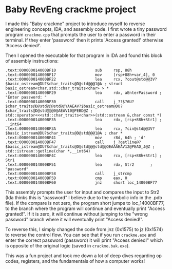 # Baby RevEng crackme project
I made this "Baby crackme" project to introduce myself to reverse engineering concepts, IDA, and assembly code. I first wrote a tiny password program `crackme.cpp` that prompts the user to enter a password in their terminal. If they enter 'password' then it prints 'Access granted!' otherwise 'Access denied!'. 

Then I opened the executable for that program in IDA and found this block of assembly instructions:

```
.text:000000014000BF10                 sub     rsp, 88h
.text:000000014000BF17                 mov     [rsp+88h+var_4], 0
.text:000000014000BF22                 lea     rcx, ?cout@std@@3V?$basic_ostream@DU?$char_traits@D@std@@@1@A ; struct basic_ostream<char,std::char_traits<char> > *
.text:000000014000BF29                 lea     rdx, aEnterPassword ; "Enter password: "
.text:000000014000BF30                 call    j_??$?6U?$char_traits@D@std@@@std@@YAAEAV?$basic_ostream@DU?$char_traits@D@std@@@0@AEAV10@PEBD@Z ; std::operator<<<std::char_traits<char>>(std::ostream &,char const *)
.text:000000014000BF35                 lea     rdx, [rsp+88h+Str1] ; __int64
.text:000000014000BF3A                 lea     rcx, ?cin@std@@3V?$basic_istream@DU?$char_traits@D@std@@@1@A ; char *
.text:000000014000BF41                 mov     r8d, 64h ; 'd'
.text:000000014000BF47                 call    j_?getline@?$basic_istream@DU?$char_traits@D@std@@@std@@QEAAAEAV12@PEAD_J@Z ; std::istream::getline(char *,__int64)
.text:000000014000BF4C                 lea     rcx, [rsp+88h+Str1] ; Str1
.text:000000014000BF51                 lea     rdx, Str2       ; "password"
.text:000000014000BF58                 call    j_strcmp
.text:000000014000BF5D                 cmp     eax, 0
.text:000000014000BF60                 jnz     short loc_14000BF77
```

This assembly prompts the user for input and compares the input to Str2 (Ida thinks this is "password" I believe due to the symbolic info in the .pdb file). If the compare is not zero, the program short jumps to loc_14000BF77, to the branch where the program will continue and eventually print "Access granted!". If it is zero, it will continue without jumping to the "wrong password" branch where it will eventually print "Access denied!".

To reverse this, I simply changed the code from jnz (0x1575) to jz (0x1574) to reverse the control flow. You can see that if you run `crackme.exe` and enter the correct password (password) it will print "Access denied!" which is opposite of the original logic (saved in `crackme.bak.exe`).


This was a fun project and took me down a lot of deep dives regarding op codes, registers, and the fundamentals of how a computer works!
